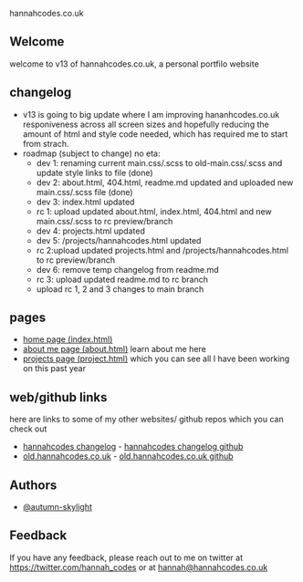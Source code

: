 hannahcodes.co.uk

## Welcome

welcome to v13 of hannahcodes.co.uk, a personal portfilo website

## changelog

- v13 is going to big update where I am improving hananhcodes.co.uk responiveness across all screen sizes and hopefully reducing the amount of html and style code needed, which has required me to start from strach.
- roadmap (subject to change) no eta:
  - dev 1: renaming current main.css/.scss to old-main.css/.scss and update style links to file (done)
  - dev 2: about.html, 404.html, readme.md updated and uploaded new main.css/.scss file (done)
  - dev 3: index.html updated
  - rc 1: upload updated about.html, index.html, 404.html and new main.css/.scss to rc preview/branch 
  - dev 4: projects.html updated
  - dev 5: /projects/hannahcodes.html updated
  - rc 2:upload updated projects.html and /projects/hannahcodes.html to rc preview/branch 
  - dev 6: remove temp changelog from readme.md
  - rc 3: upload updated readme.md to rc branch
  - upload rc 1, 2 and 3 changes to main branch

  

## pages

- [home page (index.html)](https://hannahcodes.co.uk)
- [about me page (about.html)](https://hannahcodes.co.uk/about/about.html) learn about me here
- [projects page (project.html)](https://hannahcodes.co.uk/projects/projects.html) which you can see all I have been working on this past year

## web/github links

here are links to some of my other websites/ github repos which you can check out

- [hannahcodes changelog]() - [hannahcodes changelog github]()
- [old.hannahcodes.co.uk](https://old.hannahcodes.co.uk) - [old.hannahcodes.co.uk github](https://github.com/autumn-skylight/old.hannahcodes.co.uk)

## Authors

- [@autumn-skylight](https://www.github.com/autumn-skylight)

## Feedback

If you have any feedback, please reach out to me on twitter at https://twitter.com/hannah_codes or at hannah@hannahcodes.co.uk
